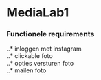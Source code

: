 # MediaLab1

### Functionele requirements
..* inloggen met instagram  
..* clickable foto  
..* opties versturen foto  
..* mailen foto  
